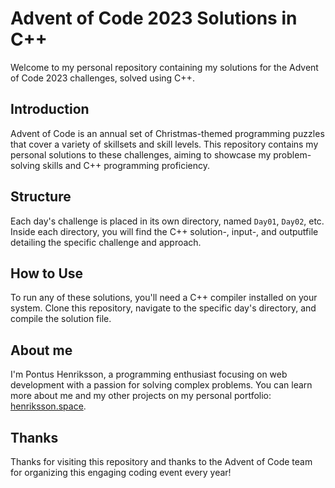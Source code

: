# Advent of Code 2023 Solutions in C++

Welcome to my personal repository containing my solutions for the Advent of Code 2023 challenges, solved using C++.

## Introduction

Advent of Code is an annual set of Christmas-themed programming puzzles that cover a variety of skillsets and skill levels. This repository contains my personal solutions to these challenges, aiming to showcase my problem-solving skills and C++ programming proficiency.

## Structure

Each day's challenge is placed in its own directory, named `Day01`, `Day02`, etc. Inside each directory, you will find the C++ solution-, input-, and outputfile detailing the specific challenge and approach.

## How to Use

To run any of these solutions, you'll need a C++ compiler installed on your system. Clone this repository, navigate to the specific day's directory, and compile the solution file.

## About me

I'm Pontus Henriksson, a programming enthusiast focusing on web development with a passion for solving complex problems. You can learn more about me and my other projects on my personal portfolio: [henriksson.space](https://henriksson.space).

## Thanks

Thanks for visiting this repository and thanks to the Advent of Code team for organizing this engaging coding event every year!
